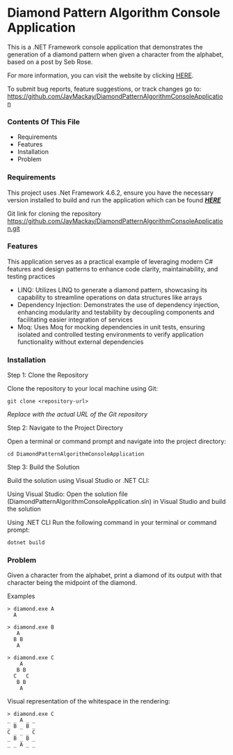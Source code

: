 # Diamond Pattern Algorithm Console Application

This is a .NET Framework console application that demonstrates the generation of a diamond pattern when given a character from the alphabet, based on a post by Seb Rose. 

For more information, you can visit the website by clicking [HERE](http://claysnow.co.uk/recycling-tests-in-tdd/).

To submit bug reports, feature suggestions, or track changes go to:
https://github.com/JayMackay/DiamondPatternAlgorithmConsoleApplication

### Contents Of This File

-   Requirements
-   Features
-   Installation
-   Problem

### Requirements

This project uses .Net Framework 4.6.2, ensure you have the necessary version installed to build and run the application which can be found **_[HERE](https://dotnet.microsoft.com/en-us/download/dotnet-framework)_**

Git link for cloning the repository https://github.com/JayMackay/DiamondPatternAlgorithmConsoleApplication.git

### Features

This application serves as a practical example of leveraging modern C# features and design patterns to enhance code clarity, maintainability, and testing practices

- LINQ: Utilizes LINQ to generate a diamond pattern, showcasing its capability to streamline operations on data structures like arrays
- Dependency Injection: Demonstrates the use of dependency injection, enhancing modularity and testability by decoupling components and facilitating easier integration of services
- Moq: Uses Moq for mocking dependencies in unit tests, ensuring isolated and controlled testing environments to verify application functionality without external dependencies

### Installation

Step 1: Clone the Repository

Clone the repository to your local machine using Git:

```
git clone <repository-url>
```

_Replace <repository-url> with the actual URL of the Git repository_

Step 2: Navigate to the Project Directory

Open a terminal or command prompt and navigate into the project directory:

```
cd DiamondPatternAlgorithmConsoleApplication
```

Step 3: Build the Solution

Build the solution using Visual Studio or .NET CLI:

Using Visual Studio:
Open the solution file (DiamondPatternAlgorithmConsoleApplication.sln) in Visual Studio and build the solution

Using .NET CLI
Run the following command in your terminal or command prompt:

```
dotnet build
```

### Problem

Given a character from the alphabet, print a diamond of its output with that character being the midpoint of the diamond.

Examples

    > diamond.exe A
      A

    > diamond.exe B
       A
      B B
       A

    > diamond.exe C
        A
       B B
      C   C
       B B
        A

Visual representation of the whitespace in the rendering:

    > diamond.exe C
    _ _ A _ _
    _ B _ B _
    C _ _ _ C
    _ B _ B _
    _ _ A _ _


